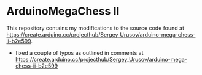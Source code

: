 ArduinoMegaChess II
===================

This repository contains my modifications to the source code found at https://create.arduino.cc/projecthub/Sergey_Urusov/arduino-mega-chess-ii-b2e599.

* fixed a couple of typos as outlined in comments at https://create.arduino.cc/projecthub/Sergey_Urusov/arduino-mega-chess-ii-b2e599

